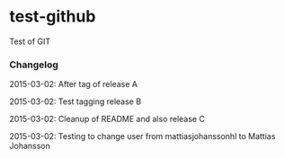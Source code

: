 # test-github
Test of GIT

### Changelog
2015-03-02: After tag of release A

2015-03-02: Test tagging release B

2015-03-02: Cleanup of README and also release C

2015-03-02: Testing to change user from mattiasjohanssonhl to Mattias Johansson
